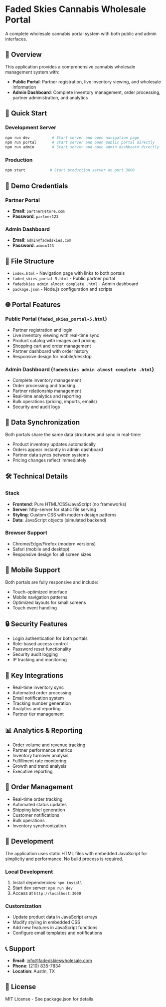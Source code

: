 # Faded Skies Cannabis Wholesale Portal

A complete wholesale cannabis portal system with both public and admin interfaces.

## 🌿 Overview

This application provides a comprehensive cannabis wholesale management system with:

- **Public Portal**: Partner registration, live inventory viewing, and wholesale information
- **Admin Dashboard**: Complete inventory management, order processing, partner administration, and analytics

## 🚀 Quick Start

### Development Server
```bash
npm run dev          # Start server and open navigation page
npm run portal       # Start server and open public portal directly  
npm run admin        # Start server and open admin dashboard directly
```

### Production
```bash
npm start           # Start production server on port 3000
```

## 🔐 Demo Credentials

### Partner Portal
- **Email**: `partner@store.com`
- **Password**: `partner123`

### Admin Dashboard  
- **Email**: `admin@fadedskies.com`
- **Password**: `admin123`

## 📁 File Structure

- `index.html` - Navigation page with links to both portals
- `faded_skies_portal-5.html` - Public partner portal
- `fadedskies admin almost complete .html` - Admin dashboard
- `package.json` - Node.js configuration and scripts

## 🌐 Portal Features

### Public Portal (`faded_skies_portal-5.html`)
- Partner registration and login
- Live inventory viewing with real-time sync
- Product catalog with images and pricing
- Shopping cart and order management
- Partner dashboard with order history
- Responsive design for mobile/desktop

### Admin Dashboard (`fadedskies admin almost complete .html`)
- Complete inventory management
- Order processing and tracking
- Partner relationship management
- Real-time analytics and reporting
- Bulk operations (pricing, imports, emails)
- Security and audit logs

## 🔄 Data Synchronization

Both portals share the same data structures and sync in real-time:
- Product inventory updates automatically
- Orders appear instantly in admin dashboard
- Partner data syncs between systems
- Pricing changes reflect immediately

## 🛠️ Technical Details

### Stack
- **Frontend**: Pure HTML/CSS/JavaScript (no frameworks)
- **Server**: http-server for static file serving
- **Styling**: Custom CSS with modern design patterns
- **Data**: JavaScript objects (simulated backend)

### Browser Support
- Chrome/Edge/Firefox (modern versions)
- Safari (mobile and desktop)
- Responsive design for all screen sizes

## 📱 Mobile Support

Both portals are fully responsive and include:
- Touch-optimized interface
- Mobile navigation patterns
- Optimized layouts for small screens
- Touch event handling

## 🔒 Security Features

- Login authentication for both portals
- Role-based access control
- Password reset functionality
- Security audit logging
- IP tracking and monitoring

## 🎯 Key Integrations

- Real-time inventory sync
- Automated order processing
- Email notification system
- Tracking number generation
- Analytics and reporting
- Partner tier management

## 📊 Analytics & Reporting

- Order volume and revenue tracking
- Partner performance metrics
- Inventory turnover analysis
- Fulfillment rate monitoring
- Growth and trend analysis
- Executive reporting

## 🚚 Order Management

- Real-time order tracking
- Automated status updates
- Shipping label generation
- Customer notifications
- Bulk operations
- Inventory synchronization

## 🔧 Development

The application uses static HTML files with embedded JavaScript for simplicity and performance. No build process is required.

### Local Development
1. Install dependencies: `npm install`
2. Start dev server: `npm run dev`
3. Access at `http://localhost:3000`

### Customization
- Update product data in JavaScript arrays
- Modify styling in embedded CSS
- Add new features in JavaScript functions
- Configure email templates and notifications

## 📞 Support

- **Email**: info@fadedskieswholesale.com
- **Phone**: (210) 835-7834
- **Location**: Austin, TX

## 📄 License

MIT License - See package.json for details
